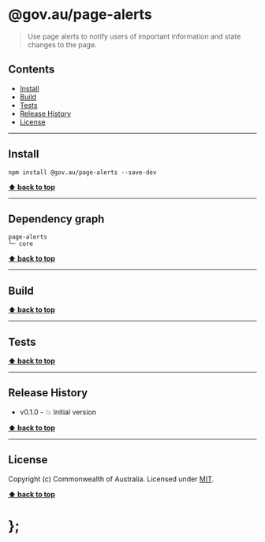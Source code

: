 @gov.au/page-alerts
============

> Use page alerts to notify users of important information and state changes to the page.


## Contents

* [Install](#install)
* [Build](#build)
* [Tests](#tests)
* [Release History](#release-history)
* [License](#license)


----------------------------------------------------------------------------------------------------------------------------------------------------------------


## Install


```shell
npm install @gov.au/page-alerts --save-dev
```


**[⬆ back to top](#contents)**


----------------------------------------------------------------------------------------------------------------------------------------------------------------


## Dependency graph

```shell
page-alerts
└─ core
```


**[⬆ back to top](#contents)**


----------------------------------------------------------------------------------------------------------------------------------------------------------------


## Build


**[⬆ back to top](#contents)**


----------------------------------------------------------------------------------------------------------------------------------------------------------------


## Tests


**[⬆ back to top](#contents)**


----------------------------------------------------------------------------------------------------------------------------------------------------------------


## Release History

* v0.1.0 - 💥 Initial version


**[⬆ back to top](#contents)**


----------------------------------------------------------------------------------------------------------------------------------------------------------------


## License

Copyright (c) Commonwealth of Australia.
Licensed under [MIT](https://raw.githubusercontent.com/govau/uikit/packages/core/master/LICENSE).


**[⬆ back to top](#contents)**

# };
